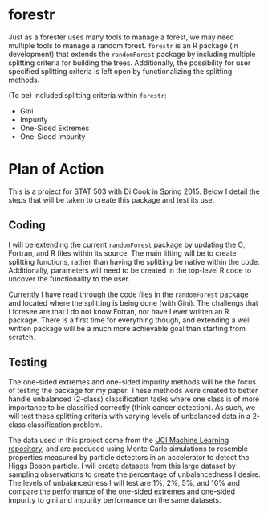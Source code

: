 # forestr

Just as a forester uses many tools to manage a forest, we may need multiple tools to manage a random forest. `forestr` is an R package (in development) that extends the `randomForest` package by including multiple splitting criteria for building the trees. Additionally, the possibility for user specified splitting criteria is left open by functionalizing the splitting methods.

(To be) included splitting criteria within `forestr`:
- Gini
- Impurity
- One-Sided Extremes
- One-Sided Impurity

# Plan of Action

This is a project for STAT 503 with Di Cook in Spring 2015. Below I detail the steps that will be taken to create this package and test its use.

## Coding

I will be extending the current `randomForest` package by updating the C, Fortran, and R files within its source. The main lifting will be to create splitting functions, rather than having the splitting be native within the code. Additionally, parameters will need to be created in the top-level R code to uncover the functionality to the user.

Currently I have read through the code files in the `randomForest` package and located where the splitting is being done (with Gini). The challengs that I foresee are that I do not know Fotran, nor have I ever written an R package. There is a first time for everything though, and extending a well written package will be a much more achievable goal than starting from scratch.

## Testing

The one-sided extremes and one-sided impurity methods will be the focus of testing the package for my paper. These methods were created to better handle unbalanced (2-class) classification tasks where one class is of more importance to be classified correctly (think cancer detection). As such, we will test these splitting criteria with varying levels of unbalanced data in a 2-class classification problem. 

The data used in this project come from the [UCI Machine Learning repository](http://archive.ics.uci.edu/ml/), and are produced using Monte Carlo simulations to resemble properties measured by particle detectors in an accelerator to detect the Higgs Boson particle. I will create datasets from this large dataset by sampling observations to create the percentage of unbalancedness I desire. The levels of unbalancedness I will test are 1%, 2%, 5%, and 10% and compare the performance of the one-sided extremes and one-sided impurity to gini and impurity performance on the same datasets.
